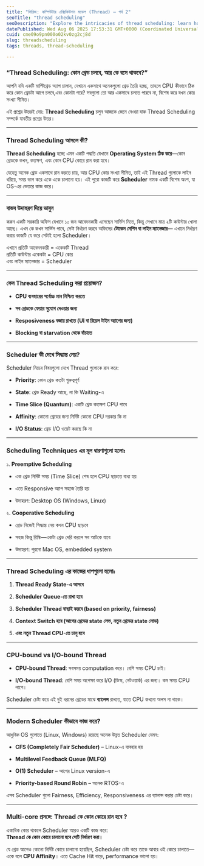 ```yaml
---
title: "সিরিজ: কম্পিউটার এক্সিকিউশন মডেল (Thread) – পর্ব 2"
seoTitle: "thread scheduling"
seoDescription: "Explore the intricacies of thread scheduling: learn how operating systems manage threads, maximize CPU usage, and ensure system responsiveness"
datePublished: Wed Aug 06 2025 17:53:31 GMT+0000 (Coordinated Universal Time)
cuid: cme09o9pn000o02kv0zg2cj8d
slug: threadscheduling
tags: threads, thread-scheduling

---
```


### “Thread Scheduling: কোন থ্রেড চলবে, আর কে বসে থাকবে?”

আপনি যদি একটি মাল্টিথ্রেড অ্যাপ চালান, যেখানে একসাথে অনেকগুলো থ্রেড তৈরি হচ্ছে, তাহলে CPU কীভাবে ঠিক করে কোন থ্রেডটা আগে চলবে,এবং কোনটা পরে? সবগুলো তো আর একসাথে চলতে পারবে না, বিশেষ করে যখন কোর সংখ্যা সীমিত।

এই প্রশ্নের উত্তরই দেয়: **Thread Scheduling** চলুন আজকে জেনে নেওয়া যাক Thread Scheduling সম্পর্কে যাবতীয় প্রশ্নের উত্তর।

---

### Thread Scheduling আসলে কী?

**Thread Scheduling** হচ্ছে এমন একটি পদ্ধতি যেখানে **Operating System ঠিক করে**—কোন থ্রেডকে কখন, কতক্ষণ, এবং কোন CPU কোরে রান করা হবে।

যেহেতু অনেক থ্রেড একসাথে রান করতে চায়, আর CPU কোর সংখ্যা সীমিত, তাই এই Thread গুলোকে লাইন ধরিয়ে, সময় ভাগ করে একে একে চালানো হয়। এই পুরো কাজটি করে **Scheduler** নামক একটি বিশেষ অংশ, যা OS-এর ভেতরে কাজ করে।

---

### বাস্তব উদাহরণ দিয়ে ভাবুন

করুন একটি সরকারি অফিস যেখানে ১০ জন আবেদনকারী এসেছেন সার্ভিস নিতে, কিন্তু সেখানে মাত্র ২টি কাউন্টার খোলা আছে। এখন কে কখন সার্ভিস পাবে, সেটা নির্ধারণ করবে অফিসের **টোকেন মেশিন বা লাইন ম্যানেজার**— এখানে নির্ধারণ করার কাজটি যে করে সেটাই হলো Scheduler।

এখানে প্রতিটি আবেদনকারী = একেকটি Thread  
প্রতিটি কাউন্টার একেকটা = CPU কোর  
এবং লাইন ম্যানেজার = Scheduler

---

### কেন Thread Scheduling করা প্রয়োজন?

* **CPU ব্যবহারের সর্বোচ্চ মান নিশ্চিত করতে**
    
* **সব থ্রেডকে ফেয়ার সুযোগ দেওয়ার জন্য**
    
* **Resposiveness বজায় রাখতে (UI বা রিয়েল টাইম অ্যাপের জন্য)**
    
* **Blocking বা starvation থেকে বাঁচাতে**
    

---

### Scheduler কী দেখে সিদ্ধান্ত নেয়?

Scheduler নিচের বিষয়গুলো দেখে Thread গুলোকে রান করে:

* **Priority**: কোন থ্রেড কতটা গুরুত্বপূর্ণ
    
* **State**: থ্রেড Ready আছে, না কি Waiting-এ
    
* **Time Slice (Quantum)**: একটি থ্রেড কতক্ষণ CPU পাবে
    
* **Affinity**: কোনো থ্রেডের জন্য নির্দিষ্ট কোনো CPU দরকার কি না
    
* **I/O Status**: থ্রেড I/O ওয়েট করছে কি না
    

---

### Scheduling Techniques এর মূল ধারণাগুলো হলোঃ

১. **Preemptive Scheduling**

* এক থ্রেড নির্দিষ্ট সময় (Time Slice) শেষ হলে CPU ছাড়তে বাধ্য হয়
    
* এতে Responsive অ্যাপ সহজে তৈরি হয়
    
* উদাহরণ: Desktop OS (Windows, Linux)
    

২. **Cooperative Scheduling**

* থ্রেড নিজেই সিদ্ধান্ত নেয় কখন CPU ছাড়বে
    
* সহজ কিন্তু রিস্কি—একটা থ্রেড দেরি করলে সব আটকে যাবে
    
* উদাহরণ: পুরনো Mac OS, embedded system
    

---

### Thread Scheduling এর কাজের ধাপগুলো হলোঃ

1. **Thread Ready State-এ আসবে**
    
2. **Scheduler Queue-তে রাখা হবে**
    
3. **Scheduler Thread বাছাই করবে (based on priority, fairness)**
    
4. **Context Switch হবে (আগের থ্রেডের state সেভ, নতুন থ্রেডের state লোড)**
    
5. **এবং নতুন Thread CPU-তে চালু হবে**
    

---

### CPU-bound vs I/O-bound Thread

* **CPU-bound Thread**: সবসময় computation করে। বেশি সময় CPU চাই।
    
* **I/O-bound Thread**: বেশি সময় অপেক্ষা করে I/O (ডিস্ক, নেটওয়ার্ক) এর জন্য। কম সময় CPU লাগে।
    

Scheduler চেষ্টা করে এই দুই ধরনের থ্রেডের মাঝে **ব্যালেন্স** রাখতে, যাতে CPU কখনো অলস না থাকে।

---

### Modern Scheduler কীভাবে কাজ করে?

আধুনিক OS গুলোতে (Linux, Windows) রয়েছে অনেক উন্নত Scheduler যেমন:

* **CFS (Completely Fair Scheduler)** – Linux-এ ব্যবহার হয়
    
* **Multilevel Feedback Queue (MLFQ)**
    
* **O(1) Scheduler** – আগের Linux version-এ
    
* **Priority-based Round Robin** – অনেক RTOS-এ
    

এসব Scheduler গুলো Fairness, Efficiency, Responsiveness এর ব্যালান্স করার চেষ্টা করে।

---

### Multi-core প্রসঙ্গে: Thread কে কোন কোরে রান হবে ?

একাধিক কোর থাকলে Scheduler আরও একটি কাজ করে:  
**Thread কে কোন কোরে চালানো হবে সেটি নির্ধারণ করা।**

যে থ্রেড আগেও কোনো নির্দিষ্ট কোরে চালানো হয়েছিল, Scheduler চেষ্টা করে তাকে আবার ওই কোরে চালাতে—একে বলে **CPU Affinity**। এতে Cache Hit বাড়ে, performance ভালো হয়।